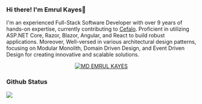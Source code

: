 ### Hi there! I'm Emrul Kayes👋

I'm an experienced Full-Stack Software Developer with over 9 years of hands-on expertise, currently contributing to [Cefalo](https://www.cefalo.com/en/). Proficient in utilizing ASP.NET Core, Razor, Blazor, Angular, and React to build robust applications. Moreover, Well-versed in various architectural design patterns, focusing on Modular Monolith, Domain Driven Design, and Event Driven Design for creating innovative and scalable solutions. 
<div align="center">
  <a href="https://linkedin.com/in/emrulkayes2103"><img src="https://img.shields.io/badge/LinkedIn-0077B5?style=for-the-badge&logo=linkedin&logoColor=white" alt="MD EMRUL KAYES" /></a>
</div>

### Github Status
<a href="https://github.com/mdemrulkayes">
  <!-- <img height="200" width="400" src="https://github-readme-stats.vercel.app/api?username=mdemrulkayes&show_icons=true&theme=shades-of-purple&count_private=true"/> -->
  <img src="https://github-readme-stats.vercel.app/api/top-langs/?username=mdemrulkayes&theme=shades-of-purple&layout=compact"/>
</a>
